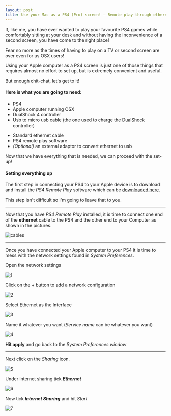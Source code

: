 ```yaml
---
layout: post
title: Use your Mac as a PS4 (Pro) screen! – Remote play through ethernet cable on OSX!
---
```


If, like me, you have ever wanted to play your favourite PS4 games while comfortably sitting at your desk and without having the inconvenience of a second screen, you have come to the right place!

Fear no more as the times of having to play on a TV or second screen are over even for us OSX users!

Using your Apple computer as a PS4 screen is just one of those things that requires almost no effort to set up, but is extremely convenient and useful.

But enough chit-chat, let's get to it!

#### **Here is what you are going to need**:

* PS4
* Apple computer running OSX
* DualShock 4 controller
* Usb to micro usb cable (the one used to charge the DualShock controller)

- Standard ethernet cable
- PS4 remote play software
- *(Optional)* an external adaptor to convert ethernet to usb

Now that we have everything that is needed, we can proceed with the set-up!

#### Setting everything up

The first step in connecting your PS4 to your Apple device is to download and install the *PS4 Remote Play* software which can be <a href="https://remoteplay.dl.playstation.net/remoteplay/lang/en/index.html">downloaded here</a>.

This step isn't difficult so I'm going to leave that to you.

---

Now that you have *PS4 Remote Play* installed, it is time to connect one end of the **ethernet** cable to the PS4 and the other end to your Computer as shown in the pictures.

![cables](/images/posts/2019-5-14-Use-mac-as-PS4-screen-images/cables.jpg)

---

Once you have connected your Apple computer to your PS4 it is time to mess with the network settings found in *System Preferences*.

Open the network settings

![1](/images/posts/2019-5-14-Use-mac-as-PS4-screen-images/1.png)

Click on the + button to add a network configuration

![2](/images/posts/2019-5-14-Use-mac-as-PS4-screen-images/2.png)

Select Ethernet as the Interface

![3](/images/posts/2019-5-14-Use-mac-as-PS4-screen-images/3.png)

Name it whatever you want (*Service name* can be whatever you want)

![4](/images/posts/2019-5-14-Use-mac-as-PS4-screen-images/4.png)

**Hit apply** and go back to the *System Preferences window*

---

Next click on the *Sharing* icon.

![5](/images/posts/2019-5-14-Use-mac-as-PS4-screen-images/5.png)

Under internet sharing tick ***Ethernet***

![6](/images/posts/2019-5-14-Use-mac-as-PS4-screen-images/6.png)

Now tick ***Internet Sharing*** and hit *Start*

![7](/images/posts/2019-5-14-Use-mac-as-PS4-screen-images/7.png)
